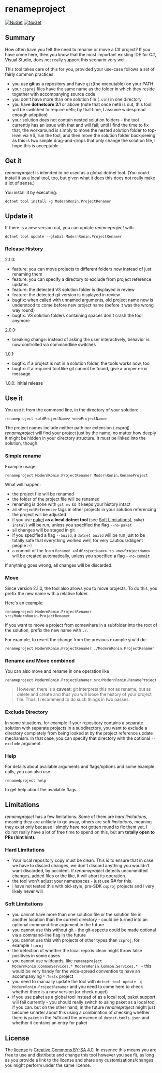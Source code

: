# renameproject
[![NuGet](https://img.shields.io/nuget/v/ModernRonin.ProjectRenamer.svg)](https://www.nuget.org/packages/ModernRonin.ProjectRenamer/)
[![NuGet](https://img.shields.io/nuget/dt/ModernRonin.ProjectRenamer.svg)](https://www.nuget.org/packages/ModernRonin.ProjectRenamer)
## Summary
How often have you felt the need to rename or move a C# project? If you have come here, then you know that the most important existing IDE for C#, Visual Studio,
does not really support this scenario very well.

This tool takes care of this for you, provided your use-case follows a set of fairly common practices:
* you use **git** as a repository and have `git`(the executable) on your PATH
* your `csproj` files have the same name as the folder in which they reside together with accompanying source code
* you don't have more than one solution file (`.sln`) in one directory
* you have **dotnetcore 3.1** or above (note that once net6 is out, this tool will be switched to require net5; by that time, I assume widespread enough adoption)
* your solution does not contain nested solution folders - the tool currently has an issue with that and will fail; until I find the time to fix that, the 
workaround is simply to move the nested solution folder to top-level via VS, run the tool, and then move the solution folder back;seeing as this is two 
simple drag-and-drops that only change the solution file, I hope this is acceptable.


## Get it
*renameproject* is intended to be used as a global dotnet tool. 
(You could install it as a local tool, too, but given what it does this does not really make a lot of sense.)

You install it by executing:

```shell
dotnet tool install -g ModernRonin.ProjectRenamer
```

## Update it
If there is a new version out, you can update *renameproject* with

```shell
dotnet tool update --global ModernRonin.ProjectRenamer
```

### Release History
2.1.0:
* feature: you can move projects to different folders now instead of just renaming them
* feature: you can specify a directory to exclude from project reference updates
* feature: the detected VS solution folder is displayed in review
* feature: the detected git version is displayed in review
* bugfix: when called with unnamed arguments, old project name now is understood to come before new project name (before it was the wrong way round)
* bugfix: VS solution folders containing spaces don't crash the tool anymore

2.0.0: 
* breaking change: instead of asking the user interactively, behavior is now controlled via commandline switches

1.0.1: 
* bugfix: if a project is not in a solution folder, the tools works now, too
* bugfix: if a required tool like git cannot be found, give a proper error message

1.0.0: initial release

## Use it
You use it from the command line, in the directory of your solution:

```shell
renameproject <oldProjectName> <newProjectName>
```

The project names include neither path nor extension (.csproj). *renameproject* will find your project just by the name, no matter how deeply it might be hidden in your directory structure.
It must be linked into the solution, though.

### Simple rename
Example usage:
```shell
renameproject ModernRonin.ProjectRenamer ModernRonin.RenameProject
```

What will happen:
* the project file will be renamed
* the folder of the project file will be renamed
* renaming is done with `git mv` so it keeps your history intact
* all `<ProjectReference>` tags in other projects in your solution referencing the project will be adjusted
* if you use [paket](https://github.com/fsprojects/Paket) **as a local dotnet tool** (see [Soft Limitations](#soft-limitations)), `paket install` will be run, unless you specified the flag `--no-paket`
* all changes will be staged in git
* if you specified a flag `--build`, a `dotnet build` will be run just to be totally safe that everything worked well, for very cautious/diligent people :-)
* a commit of the form `Renamed <oldProjectName> to <newProjectName>` will be created automatically, unless you specified a flag `--no-commit`

If anything goes wrong, all changes will be discarded.

### Move
Since version 2.1.0, the tool also allows you to move projects. To do this, you prefix the new name with a relative folder. 

Here's an example:
```shell
renameproject ModernRonin.ProjectRenamer src/ModernRonin.ProjectRenamer
```

If you want to move a project from somewhere in a subfolder into the root of the solution, prefix the new name with `./`.

For example, to revert the change from the previous example you'd do:
```shell
renameproject ModernRonin.ProjectRenamer ./ModernRonin.ProjectRenamer
```

### Rename and Move combined
You can also move and rename in one operation like
```shell
renameproject ModernRonin.ProjectRenamer src/ModernRonin.RenameProject
```

>However, there is a **caveat**: git interprets this not as rename, but as delete and create and thus you will loose the history of your project file. Thus, I recommend to do such things in two passes.

### Exclude Directory
In some situations, for example if your repository contains a separate solution with separate projects in a subdirectory, you want to exclude a directory completely from being looked at by the project reference update mechanism. In that case, you can specify that directory with the optional `--exclude` argument.

### Help
For details about available arguments and flags/options and some example calls, you can also use 
```shell
renamedproject help
```
to get help about the available flags.

## Limitations
*renameproject* has a few limitations. Some of them are *hard limitations*, meaning they are unlikely to go away, others are *soft limitations*, meaning they exist only because I simply have not gotten round to fix them yet. I  
do not really have a lot of free time to spend on this, but am **totally open to PRs (hint hint)**. 

### Hard Limitations
* Your local repository copy must be clean. This is to ensure that in case we have to discard changes, we don't discard anything you wouldn't want discarded, by accident.
If *renameproject* detects uncommitted changes, added files or the like, it will abort its operation.
* the tool won't adjust your namespaces - just use R# for this.
* I have not tested this with old-style, pre-SDK `csproj` projects and I very likely never will

### Soft Limitations
* you cannot have more than one solution file or the solution file in another location than the current directory - could be turned into an optional command-line argument in the future
* you cannot use this without git - the git-aspects could be made optional via a command-line flag in the future
* you cannot use this with projects of other types than `csproj`, for example `fsproj`
* the detection of whether the local repo is clean might throw false positives in some cases
* you cannot use wildcards, like `renameproject ModernRonin.CommonServices.* ModernRonin.Common.Services.* ` - this would be very handy for the wide-spread convention to have an accompanying ` *.Tests ` project
* you need to manually update the tool with `dotnet tool update -g ModernRonin.ProjectRenamer` and you need to come here to check whether there is a new version (or check nuget)
* if you use paket as a global tool instead of as a local tool, paket support will fail currently - you should really switch to using paket as a local tool, if you can. but on the other hand, in the future *renameproject* might just become smarter about this using a combination of checking whether there is `paket` in the `PATH` and the presence of `dotnet-tools.json` and whether it contains an entry for paket


## License
The [license](./LICENSE) is [Creative Commons BY-SA 4.0](https://creativecommons.org/licenses/by-sa/4.0/). In essence this means you are free to use and distribute and change this tool however you see fit, as long as you provide a link to the license
and share any customizations/changes you might perform under the same license. 


